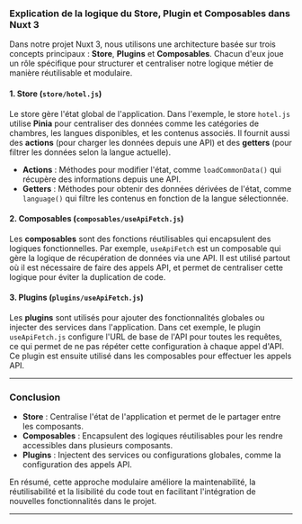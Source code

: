 ### Explication de la logique du Store, Plugin et Composables dans Nuxt 3

Dans notre projet Nuxt 3, nous utilisons une architecture basée sur trois concepts principaux : **Store**, **Plugins** et **Composables**. Chacun d'eux joue un rôle spécifique pour structurer et centraliser notre logique métier de manière réutilisable et modulaire.

#### 1. **Store** (`store/hotel.js`)

Le store gère l'état global de l'application. Dans l'exemple, le store `hotel.js` utilise **Pinia** pour centraliser des données comme les catégories de chambres, les langues disponibles, et les contenus associés. Il fournit aussi des **actions** (pour charger les données depuis une API) et des **getters** (pour filtrer les données selon la langue actuelle).

- **Actions** : Méthodes pour modifier l'état, comme `loadCommonData()` qui récupère des informations depuis une API.
- **Getters** : Méthodes pour obtenir des données dérivées de l'état, comme `language()` qui filtre les contenus en fonction de la langue sélectionnée.

#### 2. **Composables** (`composables/useApiFetch.js`)

Les **composables** sont des fonctions réutilisables qui encapsulent des logiques fonctionnelles. Par exemple, `useApiFetch` est un composable qui gère la logique de récupération de données via une API. Il est utilisé partout où il est nécessaire de faire des appels API, et permet de centraliser cette logique pour éviter la duplication de code.

#### 3. **Plugins** (`plugins/useApiFetch.js`)

Les **plugins** sont utilisés pour ajouter des fonctionnalités globales ou injecter des services dans l'application. Dans cet exemple, le plugin `useApiFetch.js` configure l'URL de base de l'API pour toutes les requêtes, ce qui permet de ne pas répéter cette configuration à chaque appel d'API. Ce plugin est ensuite utilisé dans les composables pour effectuer les appels API.

---

### Conclusion

- **Store** : Centralise l'état de l'application et permet de le partager entre les composants.
- **Composables** : Encapsulent des logiques réutilisables pour les rendre accessibles dans plusieurs composants.
- **Plugins** : Injectent des services ou configurations globales, comme la configuration des appels API.

En résumé, cette approche modulaire améliore la maintenabilité, la réutilisabilité et la lisibilité du code tout en facilitant l'intégration de nouvelles fonctionnalités dans le projet.

---

